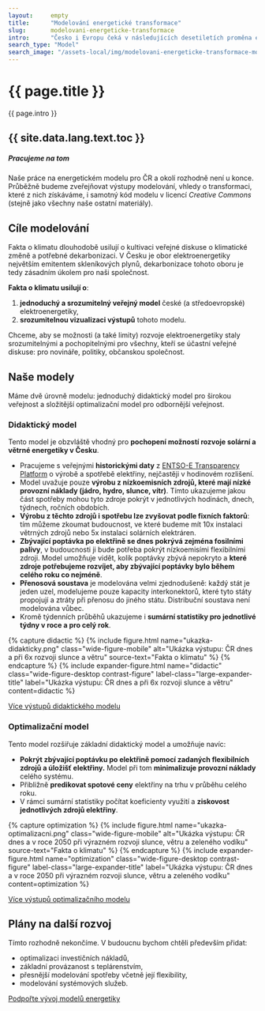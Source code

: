 ```yaml
---
layout:     empty
title:      "Modelování energetické transformace"
slug:       modelovani-energeticke-transformace
intro:      "Česko i Evropu čeká v následujících desetiletích proměna energetiky směrem k menšímu využívání fosilních paliv a větší roli obnovitelných zdrojů elektřiny. A do této proměny budou nejpíše zasahovat i nové technologie (baterie, vodík, CCS, nebo třeba modulární jaderné reaktory). Pro plánování a pro informované rozhodování o transformaci energetiky potřebujeme chápat možnosti a limity jednotlivých zdrojů a technologií a také schopnost vidět, jak budou zdroje a technologie fungovat dohromady, jak pokryjí spotřebu energie a za jakou cenu. Pro zodpovězení těchto a dalších otázek vytváříme otevřený, tedy veřejně dostupný model energetiky."
search_type: "Model"
search_image: "/assets-local/img/modelovani-energeticke-transformace-mob.png"
---
```


<div class="section"><div class="container">
    <h1>{{ page.title }}</h1>
    <p class="lead narrow-text">{{ page.intro }}</p>
</div></div>

<div class="full-screen-cover" style="--path-desktop: url('/assets-local/img/modelovani-energeticke-transformace-des.png'); --path-mobile: url('{{ page.search_image }}');"></div>

<div class="section"><div class="container container-xl-fluid"><div class="row justify-content-center">
<div class="longread-xl-space-left"></div>
<div class="col-lg-4 longread-toc invisible">
    <div class="sticky-toc">
        <h2>{{ site.data.lang.text.toc }}</h2>
        <div id="TOC"></div>
    </div>
</div>
<div class="longread-xl-space-middle"></div>
<div class="col-lg-8 longread" markdown="1">

<div class="alert alert-info data-staleness" role="alert">
<h5 class="alert-heading"><i class="fas fa-lightbulb"></i> Pracujeme na tom</h5>
<p>Naše práce na energetickém modelu pro ČR a okolí rozhodně není u konce. Průběžně budeme zveřejňovat výstupy modelování, vhledy o transformaci, které z nich získáváme, i samotný kód modelu v licencí <i>Creative Commons</i> (stejně jako všechny naše ostatní materiály).</p>
</div>

## Cíle modelování

Fakta o klimatu dlouhodobě usilují o kultivaci veřejné diskuse o klimatické změně a potřebné dekarbonizaci. V Česku je obor elektroenergetiky největším emitentem skleníkových plynů, dekarbonizace tohoto oboru je tedy zásadním úkolem pro naši společnost.

**Fakta o klimatu usilují o**:
1. **jednoduchý a srozumitelný veřejný model** české (a středoevropské) elektroenergetiky,
2. **srozumitelnou vizualizaci výstupů** tohoto modelu.

Chceme, aby se možnosti (a také limity) rozvoje elektroenergetiky staly srozumitelnými a pochopitelnými pro všechny, kteří se účastní veřejné diskuse: pro novináře, politiky, občanskou společnost.

## Naše modely

Máme dvě úrovně modelu: jednoduchý didaktický model pro širokou veřejnost a složitější optimalizační model pro odbornější veřejnost.

### Didaktický model

Tento model je obzvláště vhodný pro **pochopení možností rozvoje solární a větrné energetiky v Česku**.

* Pracujeme s veřejnými **historickými daty** z [ENTSO-E Transparency Platform](https://transparency.entsoe.eu/) o výrobě a spotřebě elektřiny, nejčastěji v hodinovém rozlišení.
* Model uvažuje pouze **výrobu z nízkoemisních zdrojů, které mají nízké provozní náklady (jádro, hydro, slunce, vítr)**. Tímto ukazujeme jakou část spotřeby mohou tyto zdroje pokrýt v jednotlivých hodinách, dnech, týdnech, ročních obdobích.
* **Výrobu z těchto zdrojů i spotřebu lze zvyšovat podle fixních faktorů**: tím můžeme zkoumat budoucnost, ve které budeme mít 10x instalaci větrných zdrojů nebo 5x instalaci solárních elektráren.
* **Zbývající poptávka po elektřině se dnes pokrývá zejména fosilními palivy**, v budoucnosti ji bude potřeba pokrýt nízkoemisími flexibilními zdroji. Model umožňuje vidět, kolik poptávky zbývá nepokryto a **které zdroje potřebujeme rozvíjet, aby zbývající poptávky bylo během celého roku co nejméně**.
* **Přenosová soustava** je modelována velmi zjednodušeně: každý stát je jeden uzel, modelujeme pouze kapacity interkonektorů, které tyto státy propojují a ztráty při přenosu do jiného státu. Distribuční soustava není modelována vůbec.
* Kromě týdenních průběhů ukazujeme i **sumární statistiky pro jednotlivé týdny v roce a pro celý rok**.

{% capture didactic %}
{% include figure.html
    name="ukazka-didakticky.png"
    class="wide-figure-mobile"
    alt="Ukázka výstupu: ČR dnes a při 6x rozvoji slunce a větru"
    source-text="Fakta o klimatu"
%}
{% endcapture %}
{% include expander-figure.html
    name="didactic"
    class="wide-figure-desktop contrast-figure"
    label-class="large-expander-title"
    label="Ukázka výstupu: ČR dnes a při 6x rozvoji slunce a větru"
    content=didactic
%}

<a href="https://drive.google.com/drive/folders/1GR2ao0wMrTJgwO-64XQGmh8tqga1oO-r?usp=share_link" target="_blank" class="btn btn-secondary"><i class="fas fa-fw fa-chart-area"></i> Více výstupů didaktického modelu</a>

### Optimalizační model

Tento model rozšiřuje základní didaktický model a umožňuje navíc:
* **Pokrýt zbývající poptávku po elektřině pomocí zadaných flexibilních zdrojů a úložišť elektřiny.** Model při tom **minimalizuje provozní náklady** celého systému.
* Přibližně **predikovat spotové ceny** elektřiny na trhu v průběhu celého roku.
* V rámci sumární statistiky počítat koeficienty využití a **ziskovost jednotlivých zdrojů elektřiny**.


{% capture optimization %}
{% include figure.html
    name="ukazka-optimalizacni.png"
    class="wide-figure-mobile"
    alt="Ukázka výstupu: ČR dnes a v roce 2050 při výrazném rozvoji slunce, větru a zeleného vodíku"
    source-text="Fakta o klimatu"
%}
{% endcapture %}
{% include expander-figure.html
    name="optimization"
    class="wide-figure-desktop contrast-figure"
    label-class="large-expander-title"
    label="Ukázka výstupu: ČR dnes a v roce 2050 při výrazném rozvoji slunce, větru a zeleného vodíku"
    content=optimization
%}

<a href="https://drive.google.com/drive/folders/1d2QWrEN1BZgYOmoMPGF77UfAzFbFWkMe?usp=share_link" target="_blank" class="btn btn-secondary"><i class="fas fa-fw fa-chart-area"></i> Více výstupů optimalizačního modelu</a>

## Plány na další rozvoj

Tímto rozhodně nekončíme. V budoucnu bychom chtěli především přidat:
* optimalizaci investičních nákladů,
* základní provázanost s teplárenstvím,
* přesnější modelování spotřeby včetně její flexibility,
* modelování systémových služeb.

<a href="{{ site.fundraising }}" target="_blank" class="btn btn-primary"><i class="d-md-none d-lg-inline fas fa-fw fa-heart"></i> Podpořte vývoj modelů energetiky</a>

</div>
<div class="longread-xl-space-right"></div>
</div></div></div>
